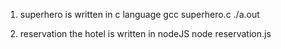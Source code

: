 
1) superhero is written in c language 
   gcc superhero.c
   ./a.out

 2) reservation the hotel is written in nodeJS
     node reservation.js

       